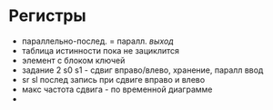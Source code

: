 # Регистры

- параллельно-послед. = паралл. *выход*
- таблица истинности пока не зациклится
- элемент с блоком ключей
- задание 2 s0 s1 - сдвиг вправо/влево, хранение, паралл ввод
- sr sl послед запись при сдвиге вправо и влево
- макс частота сдвига - по временной диаграмме
- 